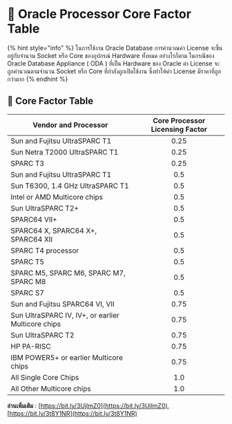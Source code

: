 # 🍊 Oracle Processor Core Factor Table

{% hint style="info" %}
ในการใช้งาน Oracle Database การคำนวณค่า License จะขึ้นอยู่กับจำนวน Socket หรือ Core ของอุปกรณ์ Hardware ทั้งหมด อย่างไรก็ตาม ในกรณีของ Oracle Database Appliance ( ODA ) ที่เป็น Hardware ของ Oracle ค่า License จะถูกคำนวณตามจำนวน Socket หรือ Core ที่กำลังถูกเปิดใช้งาน ซึ่งทำให้ค่า License มีราคาที่ถูกกว่ามาก
{% endhint %}

## 🚀 Core Factor Table

| Vendor and Processor                               | Core Processor Licensing Factor |
| -------------------------------------------------- | :-----------------------------: |
| Sun and Fujitsu UltraSPARC T1                      |               0.25              |
| Sun Netra T2000 UltraSPARC T1                      |               0.25              |
| SPARC T3                                           |               0.25              |
| Sun and Fujitsu UltraSPARC T1                      |               0.5               |
| Sun T6300, 1.4 GHz UltraSPARC T1                   |               0.5               |
| Intel or AMD Multicore chips                       |               0.5               |
| Sun UltraSPARC T2+                                 |               0.5               |
| SPARC64 VII+                                       |               0.5               |
| SPARC64 X, SPARC64 X+, SPARC64 XII                 |               0.5               |
| SPARC T4 processor                                 |               0.5               |
| SPARC T5                                           |               0.5               |
| SPARC M5, SPARC M6, SPARC M7, SPARC M8             |               0.5               |
| SPARC S7                                           |               0.5               |
| Sun and Fujitsu SPARC64 VI, VII                    |               0.75              |
| Sun UltraSPARC IV, IV+, or earlier Multicore chips |               0.75              |
| Sun UltraSPARC T2                                  |               0.75              |
| HP PA-RISC                                         |               0.75              |
| IBM POWER5+ or earlier Multicore chips             |               0.75              |
| All Single Core Chips                              |               1.0               |
| All Other Multicore chips                          |               1.0               |

**อ่านเพิ่มเติม** : [https://bit.ly/3UjlmZ0](https://bit.ly/3UjlmZ0), [https://bit.ly/3t8Y1NR](https://bit.ly/3t8Y1NR)
